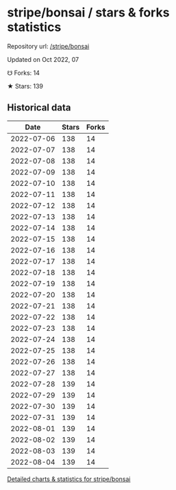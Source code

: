 # stripe/bonsai / stars & forks statistics

Repository url: [/stripe/bonsai](https://github.com/stripe/bonsai)

Updated on Oct 2022, 07

☋ Forks: 14

★ Stars: 139

## Historical data
| Date | Stars | Forks |
|------|-------|-------|
| 2022-07-06 | 138 | 14 | 
| 2022-07-07 | 138 | 14 | 
| 2022-07-08 | 138 | 14 | 
| 2022-07-09 | 138 | 14 | 
| 2022-07-10 | 138 | 14 | 
| 2022-07-11 | 138 | 14 | 
| 2022-07-12 | 138 | 14 | 
| 2022-07-13 | 138 | 14 | 
| 2022-07-14 | 138 | 14 | 
| 2022-07-15 | 138 | 14 | 
| 2022-07-16 | 138 | 14 | 
| 2022-07-17 | 138 | 14 | 
| 2022-07-18 | 138 | 14 | 
| 2022-07-19 | 138 | 14 | 
| 2022-07-20 | 138 | 14 | 
| 2022-07-21 | 138 | 14 | 
| 2022-07-22 | 138 | 14 | 
| 2022-07-23 | 138 | 14 | 
| 2022-07-24 | 138 | 14 | 
| 2022-07-25 | 138 | 14 | 
| 2022-07-26 | 138 | 14 | 
| 2022-07-27 | 138 | 14 | 
| 2022-07-28 | 139 | 14 | 
| 2022-07-29 | 139 | 14 | 
| 2022-07-30 | 139 | 14 | 
| 2022-07-31 | 139 | 14 | 
| 2022-08-01 | 139 | 14 | 
| 2022-08-02 | 139 | 14 | 
| 2022-08-03 | 139 | 14 | 
| 2022-08-04 | 139 | 14 | 


[Detailed charts & statistics for stripe/bonsai](https://reviewgithub.com/rep/stripe/bonsai)
